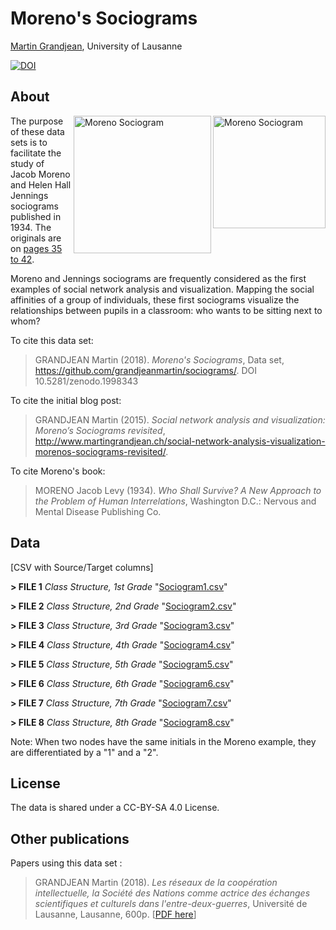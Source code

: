 # Moreno's Sociograms 
[Martin Grandjean](http://www.martingrandjean.ch), University of Lausanne

[![DOI](https://zenodo.org/badge/DOI/10.5281/zenodo.1998343.svg)](https://doi.org/10.5281/zenodo.1998343)

## About ##
<img src="http://www.martingrandjean.ch/wp-content/uploads/2015/02/Moreno-3.png" alt="Moreno Sociogram" width="180" align="right">
<img src="http://www.martingrandjean.ch/wp-content/uploads/2015/02/group3a.png" alt="Moreno Sociogram" width="220" align="right">

The purpose of these data sets is to facilitate the study of Jacob Moreno and Helen Hall Jennings sociograms published in 1934. The originals are on [pages 35 to 42](https://archive.org/details/whoshallsurviven00jlmo/page/34).

Moreno and Jennings sociograms are frequently considered as the first examples of social network analysis and visualization. Mapping the social affinities of a group of individuals, these first sociograms visualize the relationships between pupils in a classroom: who wants to be sitting next to whom?

To cite this data set: 

> GRANDJEAN Martin (2018). *Moreno's Sociograms*, Data set, https://github.com/grandjeanmartin/sociograms/. DOI 10.5281/zenodo.1998343

To cite the initial blog post:

> GRANDJEAN Martin (2015). *Social network analysis and visualization: Moreno’s Sociograms revisited*, http://www.martingrandjean.ch/social-network-analysis-visualization-morenos-sociograms-revisited/. 

To cite Moreno's book:

> MORENO Jacob Levy (1934). *Who Shall Survive? A New Approach to the Problem of Human Interrelations*, Washington D.C.: Nervous and Mental Disease Publishing Co.

## Data ##
[CSV with Source/Target columns]

**> FILE 1** *Class Structure, 1st Grade* "[Sociogram1.csv](https://github.com/grandjeanmartin/sociograms/blob/master/DATA/Sociogram1.csv)"

**> FILE 2** *Class Structure, 2nd Grade* "[Sociogram2.csv](https://github.com/grandjeanmartin/sociograms/blob/master/DATA/Sociogram2.csv)"

**> FILE 3** *Class Structure, 3rd Grade* "[Sociogram3.csv](https://github.com/grandjeanmartin/sociograms/blob/master/DATA/Sociogram3.csv)"

**> FILE 4** *Class Structure, 4th Grade* "[Sociogram4.csv](https://github.com/grandjeanmartin/sociograms/blob/master/DATA/Sociogram4.csv)"

**> FILE 5** *Class Structure, 5th Grade* "[Sociogram5.csv](https://github.com/grandjeanmartin/sociograms/blob/master/DATA/Sociogram5.csv)"

**> FILE 6** *Class Structure, 6th Grade* "[Sociogram6.csv](https://github.com/grandjeanmartin/sociograms/blob/master/DATA/Sociogram6.csv)"

**> FILE 7** *Class Structure, 7th Grade* "[Sociogram7.csv](https://github.com/grandjeanmartin/sociograms/blob/master/DATA/Sociogram7.csv)"

**> FILE 8** *Class Structure, 8th Grade* "[Sociogram8.csv](https://github.com/grandjeanmartin/sociograms/blob/master/DATA/Sociogram8.csv)"

Note: When two nodes have the same initials in the Moreno example, they are differentiated by a "1" and a "2".

## License ##
The data is shared under a CC-BY-SA 4.0 License.

## Other publications ##
Papers using this data set :

> GRANDJEAN Martin (2018). *Les réseaux de la coopération intellectuelle, la Société des Nations comme actrice des échanges scientifiques et culturels dans l'entre-deux-guerres*, Université de Lausanne, Lausanne, 600p. [[PDF here](https://halshs.archives-ouvertes.fr/tel-01853903)]
